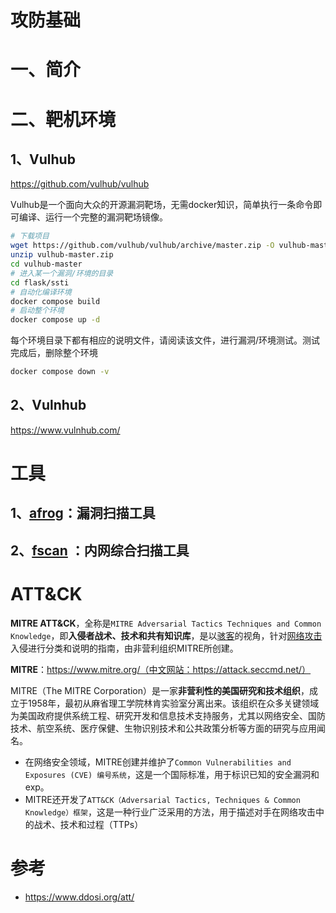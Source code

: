 # 攻防基础

# 一、简介

# 二、靶机环境

## 1、Vulhub

https://github.com/vulhub/vulhub

Vulhub是一个面向大众的开源漏洞靶场，无需docker知识，简单执行一条命令即可编译、运行一个完整的漏洞靶场镜像。

```bash
# 下载项目
wget https://github.com/vulhub/vulhub/archive/master.zip -O vulhub-master.zip
unzip vulhub-master.zip
cd vulhub-master
# 进入某一个漏洞/环境的目录
cd flask/ssti
# 自动化编译环境
docker compose build
# 启动整个环境
docker compose up -d
```

每个环境目录下都有相应的说明文件，请阅读该文件，进行漏洞/环境测试。测试完成后，删除整个环境

```bash
docker compose down -v
```

## 2、Vulnhub

https://www.vulnhub.com/

# 工具

## 1、[afrog](https://github.com/zan8in/afrog)：漏洞扫描工具

## 2、[**fscan**](https://github.com/shadow1ng/fscan) ：内网综合扫描工具

# ATT&CK

**MITRE ATT&CK**，全称是`MITRE Adversarial Tactics Techniques and Common Knowledge`，即**入侵者战术、技术和共有知识库**，是以[骇客](https://zh.wikipedia.org/wiki/駭客)的视角，针对[网络攻击](https://zh.wikipedia.org/wiki/網絡攻擊)入侵进行分类和说明的指南，由非营利组织MITRE所创建。

**MITRE**：https://www.mitre.org/（中文网站：https://attack.seccmd.net/）

MITRE（The MITRE Corporation）是一家**非营利性的美国研究和技术组织**，成立于1958年，最初从麻省理工学院林肯实验室分离出来。该组织在众多关键领域为美国政府提供系统工程、研究开发和信息技术支持服务，尤其以网络安全、国防技术、航空系统、医疗保健、生物识别技术和公共政策分析等方面的研究与应用闻名。

- 在网络安全领域，MITRE创建并维护了`Common Vulnerabilities and Exposures (CVE) 编号系统`，这是一个国际标准，用于标识已知的安全漏洞和 exp。
- MITRE还开发了`ATT&CK（Adversarial Tactics, Techniques & Common Knowledge）框架`，这是一种行业广泛采用的方法，用于描述对手在网络攻击中的战术、技术和过程（TTPs）

# 参考

- https://www.ddosi.org/att/